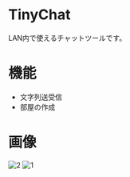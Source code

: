 # TinyChat
LAN内で使えるチャットツールです。
# 機能
- 文字列送受信
- 部屋の作成

# 画像
![2](https://user-images.githubusercontent.com/98020159/157441976-017b84ac-3c51-4ac8-8984-04c4c40fb301.png)
![1](https://user-images.githubusercontent.com/98020159/157442111-21bb0826-cd6e-46ae-9183-e27b4004def5.png)
